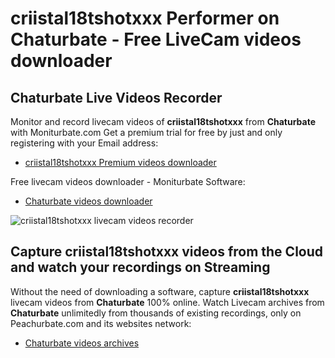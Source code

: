# criistal18tshotxxx Performer on Chaturbate - Free LiveCam videos downloader

## Chaturbate Live Videos Recorder

Monitor and record livecam videos of **criistal18tshotxxx** from **Chaturbate** with Moniturbate.com
Get a premium trial for free by just and only registering with your Email address:
* [criistal18tshotxxx Premium videos downloader](https://moniturbate.com/request-demo-licence-key.html)

Free livecam videos downloader - Moniturbate Software:
* [Chaturbate videos downloader](https://moniturbate.com/moniturbate-download-software.html)

![criistal18tshotxxx livecam videos recorder](https://peachurnet.com/templates/moniturbate-software.png)


## Capture criistal18tshotxxx videos from the Cloud and watch your recordings on Streaming

Without the need of downloading a software, capture **criistal18tshotxxx** livecam videos from **Chaturbate** 100% online.
Watch Livecam archives from **Chaturbate** unlimitedly from thousands of existing recordings, only on Peachurbate.com and its websites network:
* [Chaturbate videos archives](https://peachurnet.com/)